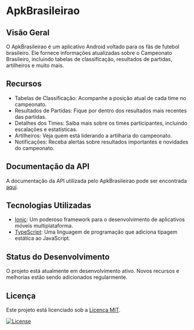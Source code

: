 # ApkBrasileirao



## Visão Geral
O ApkBrasileirao é um aplicativo Android voltado para os fãs de futebol brasileiro. Ele fornece informações atualizadas sobre o Campeonato Brasileiro, incluindo tabelas de classificação, resultados de partidas, artilheiros e muito mais.

## Recursos
- Tabelas de Classificação: Acompanhe a posição atual de cada time no campeonato.
- Resultados de Partidas: Fique por dentro dos resultados mais recentes das partidas.
- Detalhes dos Times: Saiba mais sobre os times participantes, incluindo escalações e estatísticas.
- Artilheiros: Veja quem está liderando a artilharia do campeonato.
- Notificações: Receba alertas sobre resultados importantes e novidades do campeonato.

## Documentação da API
A documentação da API utilizada pelo ApkBrasileirao pode ser encontrada [aqui](link-da-documentacao-api).

## Tecnologias Utilizadas
- [Ionic](https://ionicframework.com/): Um poderoso framework para o desenvolvimento de aplicativos móveis multiplataforma.
- [TypeScript](https://www.typescriptlang.org/): Uma linguagem de programação que adiciona tipagem estática ao JavaScript.


## Status do Desenvolvimento
O projeto está atualmente em desenvolvimento ativo. Novos recursos e melhorias estão sendo adicionados regularmente.

## Licença
Este projeto está licenciado sob a [Licença MIT](https://opensource.org/licenses/MIT).

[![License](https://img.shields.io/badge/License-MIT-blue.svg)](https://opensource.org/licenses/MIT)
